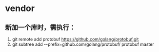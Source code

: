 # vendor

## 新加一个库时，需执行：

1. git remote add protobuf https://github.com/golang/protobuf.git
2. git subtree add --prefix=github.com/golang/protobuf/ protobuf master
